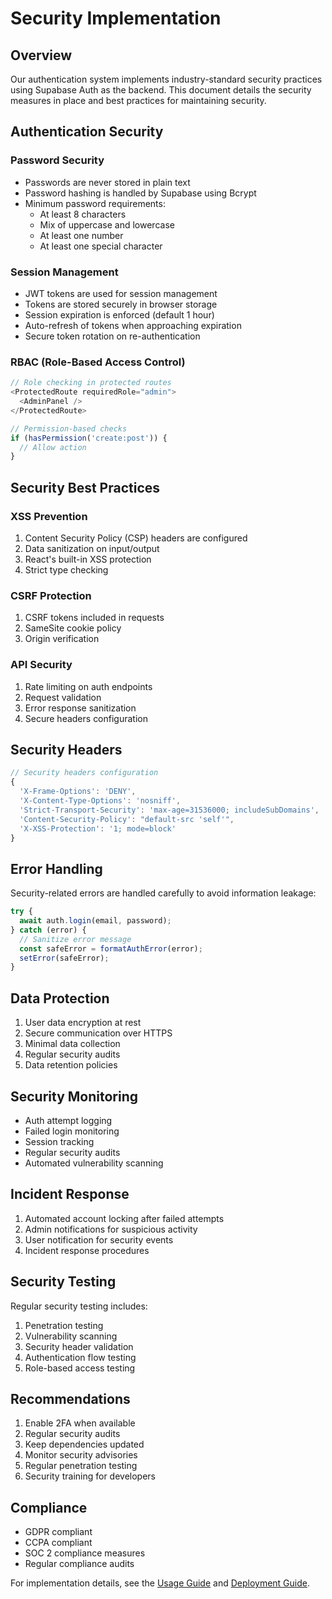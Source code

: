 # Security Implementation

## Overview

Our authentication system implements industry-standard security practices using Supabase Auth as the backend. This document details the security measures in place and best practices for maintaining security.

## Authentication Security

### Password Security

- Passwords are never stored in plain text
- Password hashing is handled by Supabase using Bcrypt
- Minimum password requirements:
  - At least 8 characters
  - Mix of uppercase and lowercase
  - At least one number
  - At least one special character

### Session Management

- JWT tokens are used for session management
- Tokens are stored securely in browser storage
- Session expiration is enforced (default 1 hour)
- Auto-refresh of tokens when approaching expiration
- Secure token rotation on re-authentication

### RBAC (Role-Based Access Control)

```typescript
// Role checking in protected routes
<ProtectedRoute requiredRole="admin">
  <AdminPanel />
</ProtectedRoute>

// Permission-based checks
if (hasPermission('create:post')) {
  // Allow action
}
```

## Security Best Practices

### XSS Prevention

1. Content Security Policy (CSP) headers are configured
2. Data sanitization on input/output
3. React's built-in XSS protection
4. Strict type checking

### CSRF Protection

1. CSRF tokens included in requests
2. SameSite cookie policy
3. Origin verification

### API Security

1. Rate limiting on auth endpoints
2. Request validation
3. Error response sanitization
4. Secure headers configuration

## Security Headers

```typescript
// Security headers configuration
{
  'X-Frame-Options': 'DENY',
  'X-Content-Type-Options': 'nosniff',
  'Strict-Transport-Security': 'max-age=31536000; includeSubDomains',
  'Content-Security-Policy': "default-src 'self'",
  'X-XSS-Protection': '1; mode=block'
}
```

## Error Handling

Security-related errors are handled carefully to avoid information leakage:

```typescript
try {
  await auth.login(email, password);
} catch (error) {
  // Sanitize error message
  const safeError = formatAuthError(error);
  setError(safeError);
}
```

## Data Protection

1. User data encryption at rest
2. Secure communication over HTTPS
3. Minimal data collection
4. Regular security audits
5. Data retention policies

## Security Monitoring

- Auth attempt logging
- Failed login monitoring
- Session tracking
- Regular security audits
- Automated vulnerability scanning

## Incident Response

1. Automated account locking after failed attempts
2. Admin notifications for suspicious activity
3. User notification for security events
4. Incident response procedures

## Security Testing

Regular security testing includes:

1. Penetration testing
2. Vulnerability scanning
3. Security header validation
4. Authentication flow testing
5. Role-based access testing

## Recommendations

1. Enable 2FA when available
2. Regular security audits
3. Keep dependencies updated
4. Monitor security advisories
5. Regular penetration testing
6. Security training for developers

## Compliance

- GDPR compliant
- CCPA compliant
- SOC 2 compliance measures
- Regular compliance audits

For implementation details, see the [Usage Guide](./USAGE.md) and [Deployment Guide](./DEPLOYMENT.md).